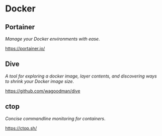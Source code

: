 # Docker #

## Portainer ##

_Manage your Docker environments with ease_.

<https://portainer.io/>

## Dive ##

_A tool for exploring a docker image, layer contents, and discovering ways to shrink your Docker image size_.

<https://github.com/wagoodman/dive>

## ctop ##

_Concise commandline monitoring for containers_.

<https://ctop.sh/>
